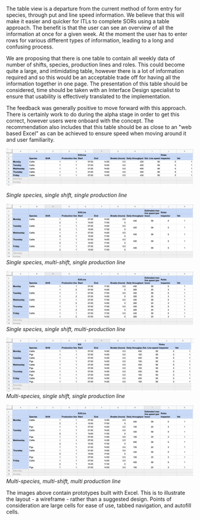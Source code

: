 The table view is a departure from the current method of form entry for species, through put and line speed information. We believe that this will make it easier and quicker for ITLs to complete SORs using a table approach.
The benefit is that the user can see an overview of all the information at once for a given week. At the moment the user has to enter rows for various different types of information, leading to a long and confusing process.

We are proposing that there is one table to contain all weekly data of number of shifts, species, production lines and roles. This could become quite a large, and intimidating table, however there is a lot of information required and so this would be an acceptable trade off for having all the information together in one page. The presentation of this table should be considered, time should be taken with an Interface Design specialist to ensure that usability is effectively translated to the implementation.

The feedback was generally positive to move forward with this approach. There is certainly work to do during the alpha stage in order to get this correct, however users were onboard with the concept. The recommendation also includes that this table should be as close to an "web based Excel" as can be achieved to ensure speed when moving around it and user familiarity.

[![Single species, single shift, single production line](uploads/prototypes/sor/Version%202.X/Version%202.8%20-%20Final/Single%20species%20shift%20and%20line.png)](uploads/prototypes/sor/Version%202.X/Version%202.8%20-%20Final/Single%20species%20shift%20and%20line.png)

_Single species, single shift, single production line_

[![Single species, multi-shift, single production line](uploads/prototypes/sor/Version%202.X/Version%202.8%20-%20Final/Single%20species%20multi%20shift%20single%20lines.png)](uploads/prototypes/sor/Version%202.X/Version%202.8%20-%20Final/Single%20species%20multi%20shift%20single%20lines.png)
_Single species, multi-shift, single production line_

[![Single species, single shift, multi-production line](uploads/prototypes/sor/Version%202.X/Version%202.8%20-%20Final/Single%20species%20single%20shift%20multi%20lines.png)](uploads/prototypes/sor/Version%202.X/Version%202.8%20-%20Final/Single%20species%20single%20shift%20multi%20lines.png)
_Single species, single shift, multi-production line_

[![Multi-species, single shift, single production line](uploads/prototypes/sor/Version%202.X/Version%202.8%20-%20Final/Multispecies%20single%20shift%20and%20line.png)](uploads/prototypes/sor/Version%202.X/Version%202.8%20-%20Final/Multispecies%20single%20shift%20and%20line.png)
_Multi-species, single shift, single production line_


[![Multi-species, multi-shift, multi production line](uploads/prototypes/sor/Version%202.X/Version%202.8%20-%20Final/Multi%20species%20multi%20shift%20single%20line.png)](uploads/prototypes/sor/Version%202.X/Version%202.8%20-%20Final/Multi%20species%20multi%20shift%20single%20line.png)
_Multi-species, multi-shift, multi production line_

The images above contain prototypes built with Excel. This is to illustrate the layout - a wireframe - rather than a suggested design. Points of consideration are large cells for ease of use, tabbed navigation, and autofill cells.
